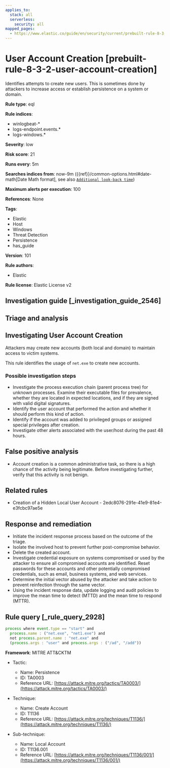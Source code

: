 ```yaml
---
applies_to:
  stack: all
  serverless:
    security: all
mapped_pages:
  - https://www.elastic.co/guide/en/security/current/prebuilt-rule-8-3-2-user-account-creation.html
---
```


# User Account Creation [prebuilt-rule-8-3-2-user-account-creation]

Identifies attempts to create new users. This is sometimes done by attackers to increase access or establish persistence on a system or domain.

**Rule type**: eql

**Rule indices**:

* winlogbeat-*
* logs-endpoint.events.*
* logs-windows.*

**Severity**: low

**Risk score**: 21

**Runs every**: 5m

**Searches indices from**: now-9m ({{ref}}/common-options.html#date-math[Date Math format], see also [`Additional look-back time`](docs-content://solutions/security/detect-and-alert/create-detection-rule.md#rule-schedule))

**Maximum alerts per execution**: 100

**References**: None

**Tags**:

* Elastic
* Host
* Windows
* Threat Detection
* Persistence
* has_guide

**Version**: 101

**Rule authors**:

* Elastic

**Rule license**: Elastic License v2

## Investigation guide [_investigation_guide_2546]

## Triage and analysis

## Investigating User Account Creation

Attackers may create new accounts (both local and domain) to maintain access to victim systems.

This rule identifies the usage of `net.exe` to create new accounts.

### Possible investigation steps

- Investigate the process execution chain (parent process tree) for unknown processes. Examine their executable files
for prevalence, whether they are located in expected locations, and if they are signed with valid digital signatures.
- Identify the user account that performed the action and whether it should perform this kind of action.
- Identify if the account was added to privileged groups or assigned special privileges after creation.
- Investigate other alerts associated with the user/host during the past 48 hours.

## False positive analysis

- Account creation is a common administrative task, so there is a high chance of the activity being legitimate. Before
investigating further, verify that this activity is not benign.

## Related rules

- Creation of a Hidden Local User Account - 2edc8076-291e-41e9-81e4-e3fcbc97ae5e

## Response and remediation

- Initiate the incident response process based on the outcome of the triage.
- Isolate the involved host to prevent further post-compromise behavior.
- Delete the created account.
- Investigate credential exposure on systems compromised or used by the attacker to ensure all compromised accounts are
identified. Reset passwords for these accounts and other potentially compromised credentials, such as email, business
systems, and web services.
- Determine the initial vector abused by the attacker and take action to prevent reinfection through the same vector.
- Using the incident response data, update logging and audit policies to improve the mean time to detect (MTTD) and the
mean time to respond (MTTR).

## Rule query [_rule_query_2928]

```js
process where event.type == "start" and
  process.name : ("net.exe", "net1.exe") and
  not process.parent.name : "net.exe" and
  (process.args : "user" and process.args : ("/ad", "/add"))
```

**Framework**: MITRE ATT&CKTM

* Tactic:

    * Name: Persistence
    * ID: TA0003
    * Reference URL: [https://attack.mitre.org/tactics/TA0003/](https://attack.mitre.org/tactics/TA0003/)

* Technique:

    * Name: Create Account
    * ID: T1136
    * Reference URL: [https://attack.mitre.org/techniques/T1136/](https://attack.mitre.org/techniques/T1136/)

* Sub-technique:

    * Name: Local Account
    * ID: T1136.001
    * Reference URL: [https://attack.mitre.org/techniques/T1136/001/](https://attack.mitre.org/techniques/T1136/001/)



